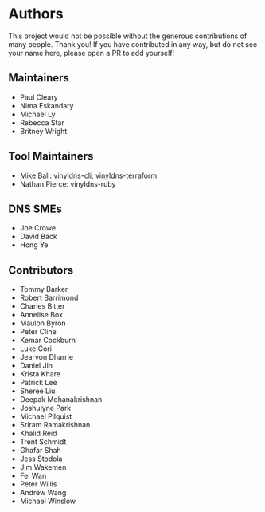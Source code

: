 # Authors

This project would not be possible without the generous contributions of many people.
Thank you! If you have contributed in any way, but do not see your name here, please open a PR to add yourself!

## Maintainers
- Paul Cleary
- Nima Eskandary
- Michael Ly
- Rebecca Star
- Britney Wright

## Tool Maintainers
- Mike Ball: vinyldns-cli, vinyldns-terraform
- Nathan Pierce: vinyldns-ruby

## DNS SMEs
- Joe Crowe
- David Back
- Hong Ye

## Contributors
- Tommy Barker
- Robert Barrimond
- Charles Bitter
- Annelise Box
- Maulon Byron
- Peter Cline
- Kemar Cockburn
- Luke Cori
- Jearvon Dharrie
- Daniel Jin
- Krista Khare
- Patrick Lee
- Sheree Liu
- Deepak Mohanakrishnan
- Joshulyne Park
- Michael Pilquist
- Sriram Ramakrishnan
- Khalid Reid
- Trent Schmidt
- Ghafar Shah
- Jess Stodola
- Jim Wakemen
- Fei Wan
- Peter Willis
- Andrew Wang
- Michael Winslow

